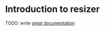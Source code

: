 # Introduction to resizer

TODO: write [great documentation](http://jacobian.org/writing/great-documentation/what-to-write/)
